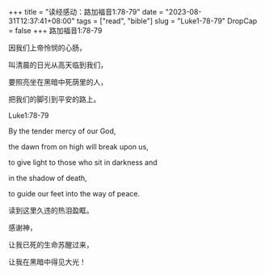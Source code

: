 +++
title = "读经感动：路加福音1:78-79"
date = "2023-08-31T12:37:41+08:00"
tags = ["read", "bible"]
slug = "Luke1-78-79"
DropCap = false
+++
路加福音1:78-79

因我们上帝怜悯的心肠，

叫清晨的日光从高天临到我们，

要照亮坐在黑暗中死荫里的人，

把我们的脚引到平安的路上。


Luke1:78-79

By the tender mercy of our God,

the dawn from on high will break upon us,

to give light to those who sit in darkness and 

in the shadow of death,

to guide our feet into the way of peace.


读到这里久违的热泪盈眶。

感谢神，

让我已死的生命苏醒过来，

让我在黑暗中得见大光！